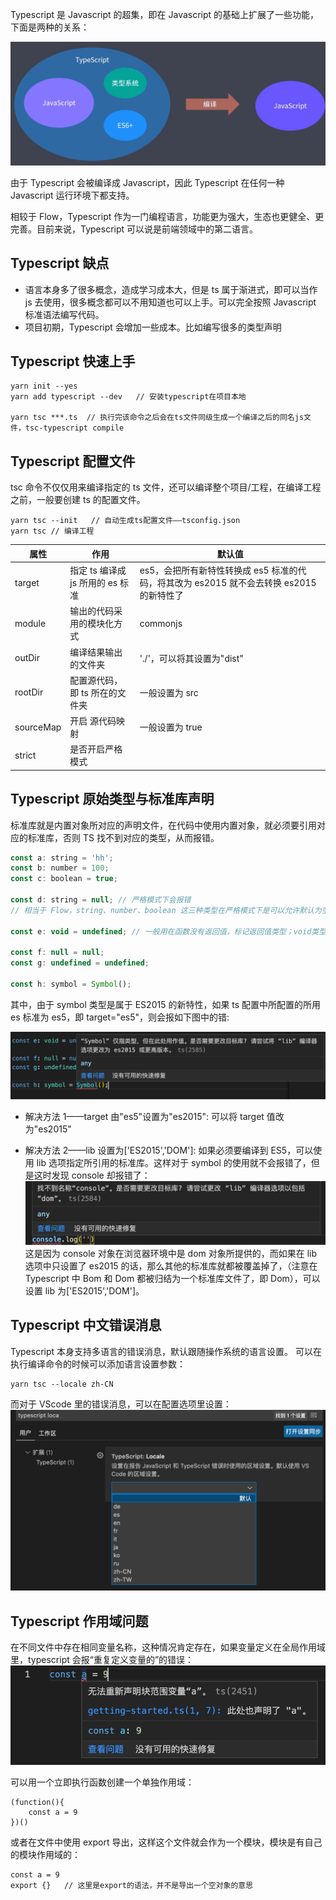 Typescript 是 Javascript 的超集，即在 Javascript 的基础上扩展了一些功能，下面是两种的关系：

![](../img/ts/ts-1.png)

由于 Typescript 会被编译成 Javascript，因此 Typescript 在任何一种 Javascript 运行环境下都支持。

相较于 Flow，Typescript 作为一门编程语言，功能更为强大，生态也更健全、更完善。目前来说，Typescript 可以说是前端领域中的第二语言。

## Typescript 缺点

- 语言本身多了很多概念，造成学习成本大，但是 ts 属于渐进式，即可以当作 js 去使用，很多概念都可以不用知道也可以上手。可以完全按照 Javascript 标准语法编写代码。
- 项目初期，Typescript 会增加一些成本。比如编写很多的类型声明

## Typescript 快速上手

```
yarn init --yes
yarn add typescript --dev   // 安装typescript在项目本地

yarn tsc ***.ts  // 执行完该命令之后会在ts文件同级生成一个编译之后的同名js文件，tsc-typescript compile
```

## Typescript 配置文件

tsc 命令不仅仅用来编译指定的 ts 文件，还可以编译整个项目/工程，在编译工程之前，一般要创建 ts 的配置文件。

```
yarn tsc --init   // 自动生成ts配置文件——tsconfig.json
yarn tsc // 编译工程
```

| 属性      | 作用                             | 默认值                                                                                   |
| --------- | -------------------------------- | ---------------------------------------------------------------------------------------- |
| target    | 指定 ts 编译成 js 所用的 es 标准 | es5，会把所有新特性转换成 es5 标准的代码，将其改为 es2015 就不会去转换 es2015 的新特性了 |
| module    | 输出的代码采用的模块化方式       | commonjs                                                                                 |
| outDir    | 编译结果输出的文件夹             | './'，可以将其设置为"dist"                                                               |
| rootDir   | 配置源代码，即 ts 所在的文件夹   | 一般设置为 src                                                                           |
| sourceMap | 开启 源代码映射                  | 一般设置为 true                                                                          |
| strict    | 是否开启严格模式                 |

## Typescript 原始类型与标准库声明

标准库就是内置对象所对应的声明文件，在代码中使用内置对象，就必须要引用对应的标准库，否则 TS 找不到对应的类型，从而报错。

```javascript
const a: string = 'hh';
const b: number = 100;
const c: boolean = true;

const d: string = null; // 严格模式下会报错
// 相当于 Flow，string、number、boolean 这三种类型在严格模式下是可以允许默认为空（可以赋值为 null 或 undefined）

const e: void = undefined; // 一般用在函数没有返回值，标记返回值类型；void类型只能存放null或undefined；严格模式下只能是undefined

const f: null = null;
const g: undefined = undefined;

const h: symbol = Symbol();
```

其中，由于 symbol 类型是属于 ES2015 的新特性，如果 ts 配置中所配置的所用 es 标准为 es5，即 target="es5"，则会报如下图中的错:

![](../img/ts/ts-2.png)

- 解决方法 1——target 由"es5"设置为"es2015":
  可以将 target 值改为"es2015"

- 解决方法 2——lib 设置为['ES2015','DOM']:
  如果必须要编译到 ES5，可以使用 lib 选项指定所引用的标准库。这样对于 symbol 的使用就不会报错了，但是这时发现 console 却报错了：
  ![](../img/ts/ts-3.png)
  这是因为 console 对象在浏览器环境中是 dom 对象所提供的，而如果在 lib 选项中只设置了 es2015 的话，那么其他的标准库就都被覆盖掉了，（注意在 Typescript 中 Bom 和 Dom 都被归结为一个标准库文件了，即 Dom），可以设置 lib 为['ES2015','DOM']。

## Typescript 中文错误消息

Typescript 本身支持多语言的错误消息，默认跟随操作系统的语言设置。
可以在执行编译命令的时候可以添加语言设置参数：

```
yarn tsc --locale zh-CN
```

而对于 VScode 里的错误消息，可以在配置选项里设置：
![](../img/ts/ts-4.png)

## Typescript 作用域问题

在不同文件中存在相同变量名称，这种情况肯定存在，如果变量定义在全局作用域里，typescript 会报“重复定义变量的”的错误：
![](../img/ts/ts-5.png)

可以用一个立即执行函数创建一个单独作用域：

```
(function(){
    const a = 9
})()
```

或者在文件中使用 export 导出，这样这个文件就会作为一个模块，模块是有自己的模块作用域的：

```
const a = 9
export {}   // 这里是export的语法，并不是导出一个空对象的意思
```
